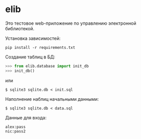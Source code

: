 elib
====
Это тестовое web-приложение по управлению электронной библиотекой.

Установка зависимостей:
```
pip install -r requirements.txt
```

Создание таблиц в БД:
```python
>>> from elib.database import init_db
>>> init_db()
```
или
```
$ sqlite3 sqlite.db < init.sql
```

Наполнение наблиц начальными данными:
```
$ sqlite3 sqlite.db < data.sql
```

Данные для входа:
```
alex:pass
nic:pass2
```